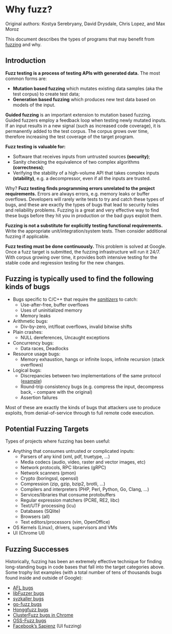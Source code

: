 # Why fuzz?

Original authors: Kostya Serebryany, David Drysdale, Chris Lopez, and Max Moroz

This document describes the types of programs that may benefit from [fuzzing](https://en.wikipedia.org/wiki/Fuzzing) and why.

## Introduction

**Fuzz testing is a process of testing APIs with generated data.** The most common forms are:
- **Mutation based fuzzing** which mutates existing data samples (aka the test corpus) to create test data;
- **Generation based fuzzing** which produces new test data based on models of the input.

**Guided fuzzing** is an important extension to mutation based fuzzing. Guided fuzzers employ a feedback loop when testing newly mutated inputs. If an input results in a new signal  (such as increased code coverage), it is permanently added to the test corpus. The corpus grows over time, therefore increasing the test coverage of the target program.

**Fuzz testing is valuable for:**
- Software that receives inputs from untrusted sources **(security)**;
- Sanity checking the equivalence of two complex algorithms **(correctness)**;
- Verifying the stability of a high-volume API that takes complex inputs **(stability)**,
e.g. a decompressor, even if all the inputs are trusted.

Why? **Fuzz testing finds programming errors unrelated to the project requirements.** Errors are always errors, e.g. memory leaks or buffer overflows. Developers will rarely write tests to try and catch these types of bugs, and these are exactly the types of bugs that lead to security holes and reliability problems. Fuzzing is a great and very effective way to find these bugs before they hit you in production or the bad guys exploit them.

**Fuzzing is not a substitute for explicitly testing functional requirements.** Write the appropriate unit/integration/system tests. Then consider additional fuzzing if applicable.

**Fuzz testing must be done continuously.** This problem is solved at Google. Once a fuzz target is submitted, the fuzzing infrastructure will run it 24/7. With corpus growing over time, it provides both intensive testing for the stable code and regression testing for the new changes.

## Fuzzing is typically used to find the following kinds of bugs
- Bugs specific to C/C++ that require the *[sanitizers](https://github.com/google/sanitizers)* to catch:
  - Use-after-free, buffer overflows
  - Uses of uninitialized memory
  - Memory leaks
- Arithmetic bugs:
  - Div-by-zero, int/float overflows, invalid bitwise shifts
- Plain crashes:
  - NULL dereferences, Uncaught exceptions
- Concurrency bugs:
  - Data races, Deadlocks
- Resource usage bugs:
  - Memory exhaustion, hangs or infinite loops, infinite recursion (stack overflows)
- Logical bugs:
  - Discrepancies between two implementations of the same protocol ([example](https://blog.fuzzing-project.org/31-Fuzzing-Math-miscalculations-in-OpenSSLs-BN_mod_exp-CVE-2015-3193.html))
  - Round-trip consistency bugs (e.g. compress the input, decompress back, - compare with the original)
  - Assertion failures
 
Most of these are exactly the kinds of bugs that attackers use to produce exploits, from denial-of-service through to full remote code execution.

## Potential Fuzzing Targets
Types of projects where fuzzing has been useful:
- Anything that consumes untrusted or complicated inputs:
  - Parsers of any kind (xml, pdf, truetype, ...)
  - Media codecs (audio, video, raster and vector images, etc)
  - Network protocols, RPC libraries  (gRPC)
  - Network scanners (pmon)
  - Crypto (boringssl, openssl)
  - Compression (zip, gzip, bzip2, brotli, …)
  - Compilers and interpreters (PHP, Perl, Python, Go, Clang, …)
  - Services/libraries that consume protobuffers
  - Regular expression matchers (PCRE, RE2, libc)
  - Text/UTF processing (icu)
  - Databases (SQlite)
  - Browsers (all)
  - Text editors/processors (vim, OpenOffice)
- OS Kernels (Linux), drivers, supervisors and VMs
- UI (Chrome UI)

## Fuzzing Successes
Historically, fuzzing has been an extremely effective technique for finding long-standing bugs in code bases that fall into the target categories above. Some trophy list examples (with a total number of tens of thousands bugs found inside and outside of Google):
- [AFL bugs](http://lcamtuf.coredump.cx/afl/#bugs)
- [libFuzzer bugs](http://llvm.org/docs/LibFuzzer.html#trophies)
- [syzkaller bugs](https://github.com/google/syzkaller/blob/master/docs/found_bugs.md)
- [go-fuzz bugs](https://github.com/dvyukov/go-fuzz#trophies)
- [Honggfuzz bugs](https://github.com/google/honggfuzz#trophies)
- [ClusterFuzz bugs in Chrome](https://bugs.chromium.org/p/chromium/issues/list?can=1&q=label%3AClusterFuzz+-status%3AWontFix%2CDuplicate&sort=-id&colspec=ID+Pri+M+Stars+ReleaseBlock+Cr+Status+Owner+Summary+OS+Modified&x=m&y=releaseblock&cells=tiles)
- [OSS-Fuzz bugs](https://bugs.chromium.org/p/oss-fuzz/issues/list?q=label%3AClusterFuzz+-status%3AWontFix%2CDuplicate&can=1)
- [Facebook’s Sapienz](https://engineering.fb.com/developer-tools/sapienz-intelligent-automated-software-testing-at-scale/) (UI fuzzing)

